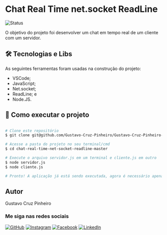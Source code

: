 # Chat Real Time net.socket ReadLine

![Status](http://img.shields.io/static/v1?label=Status&message=Finalizado&color=GREEN&style=for-the-badge)

O objetivo do projeto foi desenvolver um chat em tempo real de um cliente com um servidor.

## 🛠 Tecnologias e Libs

As seguintes ferramentas foram usadas na construção do projeto:

* VSCode;
* JavaScript;
* Net.socket;
* ReadLine; e
* Node.JS.


## 🚀 Como executar o projeto

```bash

# Clone este repositório
$ git clone git@github.com/Gustavo-Cruz-Pinheiro/Gustavo-Cruz-Pinheiro-chat-real-time-net-socket-readline.git

# Acesse a pasta do projeto no seu terminal/cmd
$ cd chat-real-time-net-socket-readline-master

# Execute o arquivo servidor.js em um terminal e cliente.js em outro
$ node servidor.js
$ node cliente.js

# Pronto! A aplicação já está sendo executada, agora é necessário apenas digitar as mensagens e apertar "ENTER" para enviar!

```

## Autor

Gustavo Cruz Pinheiro

### Me siga nas redes sociais

<a href="https://github.com/Gustavo-Cruz-Pinheiro">![GitHub](https://img.shields.io/badge/github-%23121011.svg?style=for-the-badge&logo=github&logoColor=white)</a>
<a href="https://www.instagram.com/gusttavo.cruz_">![Instagram](https://img.shields.io/badge/Instagram-%23E4405F.svg?style=for-the-badge&logo=Instagram&logoColor=white)</a>
<a href="https://www.facebook.com/gustavocruzpinheiro">![Facebook](https://img.shields.io/badge/Facebook-%231877F2.svg?style=for-the-badge&logo=Facebook&logoColor=white)</a>
<a href="https://www.linkedin.com/in/gustavo-cruz-pinheiro-61b852217/">![LinkedIn](https://img.shields.io/badge/linkedin-%230077B5.svg?style=for-the-badge&logo=linkedin&logoColor=white)</a>
